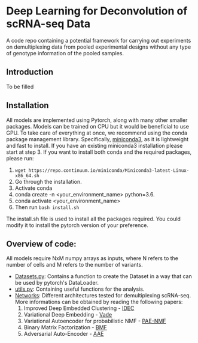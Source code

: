 # Deep Learning for Deconvolution of scRNA-seq Data 
A code repo containing a potential framework for carrying out experiments on demultiplexing data from pooled experimental designs without any type of genotype information of the pooled samples.

## Introduction
 To be filled

## Installation

All models are implemented using Pytorch, along with many other smaller packages. Models can be trained on CPU but it would be beneficial to use GPU. To take care of everything at once, we recommend 
using the conda package management library. Specifically, 
[miniconda3](https://repo.continuum.io/miniconda/Miniconda3-latest-Linux-x86_64.sh), as it is lightweight and fast to install.
If you have an existing miniconda3 installation please start at step 3. 
If you want to  install both conda and the required packages, please run:
 1. ```wget https://repo.continuum.io/miniconda/Miniconda3-latest-Linux-x86_64.sh```
 2. Go through the installation.
 3. Activate conda
 4. conda create -n <your_environment_name> python=3.6.
 5. conda activate <your_environment_name>
 6. Then run ```bash install.sh```

The install.sh file is used to install all the packages required. You could modify it to install the pytorch version of your preference.

## Overview of code:
All models require NxM numpy arrays as inputs, where N refers to the number of cells and M refers to the number of variants.

- [Datasets.py](Datasets.py): Contains a function to create the Dataset in a way that can be used by pytorch's DataLoader.
- [utils.py](utils.py): Containing useful functions for the analysis.
- [Networks](https://github.com/IoannisStournaras/Deep-Learning-for-Deconvolution-of-scRNA-seq-Data/tree/master/Networks): Different architectures tested for demultiplexing scRNA-seq. More informations can be obtained by reading the following papers:
   1. Improved Deep Embedded Clustering - [IDEC](https://www.ijcai.org/proceedings/2017/0243.pdf)
   2. Variational Deep Embedding - [Vade](https://arxiv.org/pdf/1611.05148.pdf) 
   3. Variational Autoencoder for probabilistic NMF - [PAE-NMF](https://openreview.net/pdf?id=BJGjOi09t7)
   4. Binary Matrix Factorization - [BMF](https://ieeexplore.ieee.org/stamp/stamp.jsp?tp=&arnumber=4470263&tag=1)
   5. Adversarial Auto-Encoder - [AAE](https://arxiv.org/pdf/1511.05644.pdf)

        
